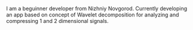 I am a beguinner developer from Nizhniy Novgorod. Currently developing an app based on concept of Wavelet decomposition for analyzing and compressing 1 and 2 dimensional signals.
